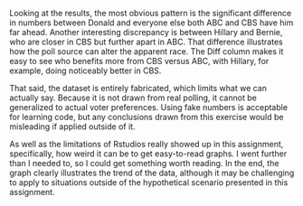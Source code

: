 Looking at the results, the most obvious pattern is the significant difference in numbers between Donald and everyone else both ABC and CBS have him far ahead. Another interesting discrepancy is between Hillary and Bernie, who are closer in CBS but further apart in ABC. That difference illustrates how the poll source can alter the apparent race. The Diff column makes it easy to see who benefits more from CBS versus ABC, with Hillary, for example, doing noticeably better in CBS.

That said, the dataset is entirely fabricated, which limits what we can actually say. Because it is not drawn from real polling, it cannot be generalized to actual voter preferences. Using fake numbers is acceptable for learning code, but any conclusions drawn from this exercise would be misleading if applied outside of it.

As well as the limitations of Rstudios really showed up in this assignment, specifically, how weird it can be to get easy-to-read graphs. I went further than I needed to, so I could get something worth reading. In the end, the graph clearly illustrates the trend of the data, although it may be challenging to apply to situations outside of the hypothetical scenario presented in this assignment.
